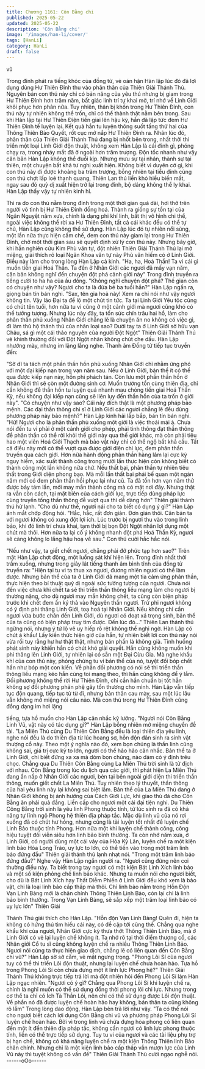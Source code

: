 ```yaml
---
title: Chương 1161: Côn Bằng chi
published: 2025-05-22
updated: 2025-05-22
description: 'Côn Bằng chi'
image: '/images/han-li/cover/'
tags: [HanLi]
category: HanLi
draft: false
---
```


vũ

Trong đỉnh phát ra tiếng khóc của đồng tử, vẻ oán hận Hàn lập lúc
đó đã lợi dụng dùng Hư Thiên Đỉnh thu vào phân thân của Thiên
Giải Thánh Thú.
Nguyên bản con thú này chỉ có bản năng của yêu thú nhưng bị
giam trong Hư Thiên Đỉnh hơn trăm năm, bất giác linh trí tự khai
mở, trí nhớ về Linh Giới khôi phục hơn phân nửa. Tuy nhiên, thân
bị khốn trong Hư Thiên Đỉnh, con thú này tự nhiên không thể trốn,
chỉ có thể thành thật nằm bên trong.
Sau khi Hàn lập tại Hư Thiên Điện tiến giai lên hậu kỳ, hắn đã lập
tức đem Hư Thiên Đỉnh tế luyện lại. Kết quả hắn tu luyện thông
suốt tầng thứ hai của Thông Thiên Bảo Quyết, rốt cục mở nắp Hư
Thiên Đỉnh ra.
Nhân lúc đó, phân thân của Thiên Giải Thánh Thú đang bị nhốt
bên trong, nhất thời thi triển một loại Linh Giới độn thuật, không
xem Hàn Lập là cái đinh gì, phóng chạy ra, trong nháy mắt đã ở
ngoài hơn trăm trượng. Độn tốc nhanh như vậy căn bản Hàn Lập
không thể đuổi kịp.
Nhưng mưu sự tại nhân, thành sự tại thiên, một chuyện bất khả
tư nghị xuất hiện.
Không biết vì duyên cớ gì, khi con thú này đi được khoảng ba
trăm trượng, bỗng nhiên tại tiểu đỉnh cùng con thú chợt lấp loé
thanh quang, Thiên Lan thú liền khó hiểu biến mất, ngay sau đó
quỷ dị xuất hiện trở lại trong đỉnh, bộ dáng không thể ly khai.
Hàn Lập thấy vậy tự nhiên kinh hỉ.

Thì ra do con thú nằm trong đỉnh trong một thời gian quá dài, hơi
thở trên người vô tình bị Hư Thiên Đỉnh đồng hoá. Thành ra giống
sự tồn tại của Ngân Nguyệt năm xưa, chính là dạng phi khí linh,
bất thị vô hình chi thể, ngoài việc không thể rời xa Hư Thiên Đỉnh,
tất cả cái khác đều có thể tự chủ, Hàn Lập cũng không thể sử
dụng.
Hàn Lập lúc đó tự nhiên nổi sùng, một lần nữa thực hiện cấm
chế, đem con thú này giam lại trong Hư Thiên Đỉnh, chờ một thời
gian sau sẽ quyết định xử lý con thú này.
Nhưng bây giờ, khi hắn nghiên cứu Kim Phù văn tự, đột nhiên
Thiên Giải Thánh Thú lại mở miệng, giải thích rõ loại Ngân Khoa
văn tự này Phù văn hiếm có ở Linh Giới.
Điều này làm cho trong lòng Hàn Lập cả kinh.
"Ha, ha, Hoá Thần! Ta vì cái gì muốn tiến giai Hoá Thần. Ta đến ở
Nhân Giới các ngươi đã mấy vạn năm, căn bản không nghĩ đến
chuyện đột phá cảnh giới này" Trong đỉnh truyền ra tiếng cười to
ha ha của ấu đồng.
"Không nghĩ chuyện đột phá? Thế gian còn có chuyện như vậy?
Ngươi cho ta là đứa bé ba tuổi hẳn?" Hàn Lập ngẩn ra, giọng bán
tín bán nghi.
"Sax, tên gia hoả này! Xem ra chỉ nói như vậy ngươi không tin.
Vậy lão Đại ta để lộ một chút tin tức. Ta tại Linh Giới Yêu tộc cũng
có chút tên tuổi, hơn nữa tu vi cũng ở một cảnh giới mà ngươi
cũng khó có thể tưởng tượng. Nhưng lúc này đây, ta tốn sức chín
trâu hai hổ, làm cho phân thần phủ xuống Nhân Giới chẵng lẽ là
chuyện ăn no không có việc gì, đi làm thủ hộ thánh thú của nhân
loại sao? Dưới tay ta ở Linh Giới sở hữu vạn Châu, sá gì một cái
thảo nguyên của người Đột Ngột" Thiên Giải Thánh Thú vẻ khinh
thường đối với Đột Ngột nhân không chút che dấu.
Hàn Lập nhướng mày, nhưng im lặng lắng nghe.
Thanh âm Đồng tử tiếp tục truyền đến:

"Sỡ dĩ ta tách một phần thần hồn phủ xuống Nhân Giới chỉ nhằm
ứng phó với một đại kiếp nạn trong vạn năm sau. Nếu ở Linh Giới,
bản thể ít có thể qua được kiếp nạn này, hồn phi phách tán. Còn
lưu một phần thần hồn ở Nhân Giới thì sẽ còn một đường sinh cơ.
Muốn trường tồn cùng thiên địa, chỉ cần không để thần hồn tu
luyện quá nhanh mau chóng tiến giai Hoá Thần Kỳ, nếu không đại
kiếp nạn cũng sẽ liên lụy đến thần hồn của ta trốn ở giới này".
"Có chuyện như vậy sao? Cái này đích thật là một phương pháp
bảo mệnh. Các đại thần thông chi sĩ ở Linh Giới các ngươi chẵng
lẽ đều dùng phương pháp này bảo mệnh?" Hàn Lập kinh hãi lắp
bắp, bán tín bán nghi.
"Hừ! Ngươi cho là phân thần phủ xuống một giới là việc thoải mái
à. Chưa nói đến tu vi phải ở một cảnh giới cho phép, phải tinh
thông đạt thần thông để phân thần có thể rời khỏi thế giới này qua
thế giới khác, mà còn phải tiêu hao một viên Hoá Giới Thạch mà
bảo vật này chỉ có thể ngộ bất khả cầu. Tất cả điều này mới có
thể vượt qua được giới diện chi lực, đem phân thần truyền qua
cách giới. Hơn nữa hành động phân thần hàng lâm lại cực kỳ
nguy hiểm, xác suất thành công trong mười lần thực hiện còn
không biết có thành công một lần không nữa chứ. Nếu thất bại,
phân thần tự nhiên tiêu thất trong Giới diện phong bạo. Mà mỗi
lần thất bại phải bế quan một ngàn năm mới có đem phân thần
hồi phục lại như cũ. Ta đã tốn hơn vạn năm thử được bảy tám lần,
mới may mắn thành công mà có mặt nơi đây. Nhưng thật ra vẫn
còn cách, tại mặt biên của cách giới lực, trực tiếp dùng pháp lực
cùng truyền tống thần thông đễ vượt qua thì dễ dàng hơn" Thiên
giải thánh thú hừ lạnh.
"Cho dù như thế, ngươi nái cho ta biết có dụng ý gì?" Hàn Lập
ánh mắt chớp động hỏi.
"Hắc, hắc, rất đơn giản. Đơn giản thôi. Căn bản ta với ngươi
không có xung đột lợi ích. Lúc trước bị ngươi thu vào trong linh
bảo, khi đó linh trí chưa khai, tạm thời bị bọn Đột Ngột nhân lợi
dụng một chút mà thôi. Hơn nữa ta lại cố ý không nhanh đột phá
Hoá Thần Kỳ, ngươi sẽ càng không lo lắng hậu hoạ về sau." Con
thú cười hắc hắc nói.

"Nếu như vậy, ta giết chết ngươi, chẵng phải đỡ phức tạp hơn
sao?" Trên mặt Hàn Lập chợt động, một luồng sát khí hiện lên.
Trong đỉnh nhất thời trầm xuống, nhưng trong giây lát tiếng thanh
âm bình tĩnh của đồng tử truyền ra:
"Hiện tại tu vi ta thua xa ngươi, đương nhiên ngươi có thể làm
được. Nhưng bản thể của ta ở Linh Giới đã mang một tia cảm ứng
phân thần, thực hiện theo bí thuật quỷ dị ngoài sức tưởng tượng
của ngươi. Chưa nói đến việc chưa khi chết ta sẽ thi triển thần
thông liều mạng làm cho ngươi bị thương nặng, cho dù ngươi may
mắn không chết, ta cũng còn biện pháp trước khi chết đem ấn ký
thả vào Nguyên thần ngươi. Trừ phi ngươi không có ý định phi
thăng Linh Giới, toạ hoá tại Nhân Giới. Nếu không chỉ cần ngươi
vừa bước chân đến Linh Giới, dù ngươi có đoạt xá trọng sinh, bản
thể của ta cũng có biện pháp truy tìm được. Đến lúc đó…" Thiên
Lan thánh thú ngừng nói, nhưng ý tứ lộ vẻ uy hiếp rõ rệt không
thể nghi ngờ.
Hàn Lập có chút á khẩu!
Lấy kiến thức hiện giờ của hắn, tự nhiên biết lời con thú này nói
vừa rồi tuy rằng hư hư thật thật, nhưng bán phần là không giả.
Tình huống phát sinh này khiến hắn có chút khó giải quyết. Hắn
cũng không muốn khi phi thăng lên Linh Giới, tự nhiên lại có sẵn
một Đại Cừu Gia. Mà nghe khẩu khí của con thú này, phỏng
chừng tu vi bản thể của nó, tuyệt đối bóp chết hắn như bóp một
con kiến.
Về phần đối phương có nói sẽ thi triển thần thông liều mạng kéo
hắn cùng toi mạng theo, thì hắn cũng không để ý lắm.
Đối phương không thể rời Hư Thiên Đỉnh, chỉ cần hắn chuẩn bị
tốt hẳn không sợ đối phương phản phệ gây tổn thương cho mình.
Hàn Lập vẫn tiếp tục độn quang, tiếp tục từ từ đi, nhưng bản thân
cau mày, sau một lúc lâu vẫn không mở miệng nói câu nào.
Mà con thú trong Hư Thiên Đỉnh cũng đồng dạng im hơi lặng

tiếng, tựa hồ muốn cho Hàn Lập cân nhắc kỹ lưỡng.
"Ngươi nói Côn Bằng Linh Vũ, vật này có tác dụng gì?" Hàn Lập
bỗng nhiên mở miệng chuyển đề tài.
"La Miên Thú cùng Du Thiên Côn Bằng đều là loại thiên địa yêu
linh, nghe nói đều là do thiên địa từ lúc hoang sơ, hỗn độn đản
sinh ra sinh vật thượng cổ này. Theo một ý nghĩa nào đó, xem bọn
chúng là thần linh cũng không sai, giá trị cực kỳ to lớn, ngươi có
thể hảo hảo cân nhắc. Bản thể ta ở Linh Giới, chỉ biết đứng xa xa
mà dòm bọn chúng, nào dám có ý định trêu chọc. Chẳng qua Du
Thiên Côn Bằng cùng La Miên Thú trời sinh là tử địch với nhau.
Côn Bằng trong lúc du lịch qua các giới, thì phát hiện La Miên Thú
đang ẩn nấp ở Nhân Giới các ngươi, bèn tại bên ngoài giới diện
thi triển thần thông, muốn giết chết La Miên Thú. Tuy nhiên theo lý
thuyết, thần thông của hai yêu linh này lại không sai biệt lắm. Bản
thể của La Miên Thú đang ở Nhân Giới không bị ảnh hưởng của
Cách Giới Lực, khi giao thủ đã cho Côn Bằng ăn phải quả đắng.
Liền cấp cho ngươi một cái đại tiện nghi. Du Thiên Công Bằng trời
sinh là yêu linh Phong thuộc tính, từ lúc sinh ra đã có khả năng tự
lĩnh ngộ Phong hệ thiên địa pháp tắc. Mặc dù linh vũ của nó rơi
xuống đã có chút hư hỏng, nhưng cũng là tài luyện tốt nhất để
luyện chế Linh Bảo thuộc tính Phong. Hơn nữa một khi luyện chế
thành công, công hiệu tuyệt đối viễn siêu hơn linh bảo bình
thường. Ta còn nhớ năm xưa, ở Linh Giới, có người dùng một cái
vảy của Hỏa Kỳ Lân, luyện chế ra một kiện linh bảo Hỏa Long
Tráo, uy lực to lớn, có thể tiến vào trong một trăm linh bảo đứng
đầu" Thiên giải thánh thú lạnh nhạt nói.
"Trong một trăm linh bảo đứng đầu?" Nghe vậy Hàn Lập ngẩn
người ra.
"Ngươi cũng đừng nên coi thường điều này. Ta biết trong tay
ngươi có một kiện Bát Linh Xích linh bảo và một số kiện phỏng
chế linh bảo khác. Nhưng ta muốn nói cho ngươi biết, cho dù là
Bát Linh Xích hay Thất Diễm Phiến ở Linh Giới đều khó xem là
bảo vật, chi là loại linh bảo cấp thấp mà thôi. Chỉ linh bảo nằm
trong Hỗn Độn Vạn Linh Bảng mới là chân chính Thông Thiên
Linh Bảo, còn lại chỉ là linh bảo bình thường. Trong Vạn Linh
Bảng, sẽ sắp xếp một trăm loại linh bảo có uy lực lớn" Thiên Giải

Thánh Thú giải thích cho Hàn Lập.
"Hỗn độn Vạn Linh Bảng! Quên đi, hiện ta không có hứng thú tìm
hiểu cái này, có đề cập tới cũng thế. Chẳng qua nghe khẩu khí
của ngươi, Nhân Giới cực kỳ thưa thớt Thông Thiên Linh Bảo, mà
ở Linh Giới có vẻ lại luyện chế không ít. Ta nhớ rõ tại thời điểm
thượng cổ, các Nhân giới Cổ tu sĩ cũng không luyện chế ra nhiều
Thông Thiên Linh Bảo. Ngươi nói cùng ta thực hiện giao dịch,
chẳng lẽ có liên quan đến Côn Bằng chi vũ?" Hàn Lập sờ sờ cằm,
vẻ mặt ngưng trọng.
"Phong Lôi Sí của ngươi tuy có thể thi triển Lôi độn thuật, nhưng
lại luyện chế chưa hoàn hảo. Tựa hồ trong Phong Lôi Sí còn chứa
đựng một ít linh lực Phong hệ?" Thiên Giải Thánh Thú không trực
tiếp trả lời mà đột nhiên hỏi đến Phong Lôi Sí làm Hàn Lập ngạc
nhiên.
"Ngươi có ý gì? Chẳng qua Phong Lôi Sí khi luyện chế ra, chính
là nghĩ muốn có thể sử dụng đồng thời phong lôi chi lực. Nhưng
trong cơ thể ta chỉ có Ích Tà Thần Lôi, nên chỉ có thể sử dụng
được Lôi độn thuật. Về phần nó đã được luyện chế hoàn hảo hay
không, bản thân ta cũng không rõ lắm" Trong lòng dao động, Hàn
Lập bèn trả lời như vậy.
"Ta có thể nói cho ngươi biết cách lợi dụng Côn Bằng chi vũ và
phương pháp Phong Lôi Sí luyện chế hoàn hảo. Bởi vì trong linh
vũ chứa đựng hòa phong có liên quan đến một ít đến thiên địa
pháp tắc, không cần ngươi có linh lực phong thuộc tính, liền có
thể trực tiếp sử dụng. Tuy tu vi của ngươi và các tài liệu phụ trợ bị
hạn chế, không có khả năng luyện chế ra một kiện Thông Thiên
linh Bảo chân chính. Nhưng chỉ là một kiện linh bảo cấp thấp vẫn
mượn lực của Linh Vũ này thì tuyệt không có vấn đề" Thiên Giải
Thánh Thù cười ngạo nghễ nói.
------oOo------
